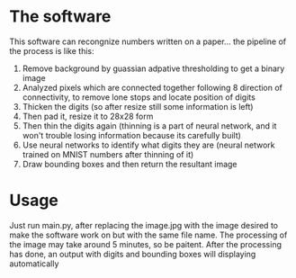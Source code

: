 # The software
This software can recongnize numbers written on a paper... the pipeline of the process is like this:
1) Remove background by guassian adpative thresholding to get a binary image
2) Analyzed pixels which are connected together following 8 direction of connectivity, to remove lone stops and locate position of digits
3) Thicken the digits (so after resize still some information is left)
4) Then pad it, resize it to 28x28 form
5) Then thin the digits again (thinning is a part of neural network, and it won't trouble losing information because its carefully built)
6) Use neural networks to identify what digits they are (neural network trained on MNIST numbers after thinning of it)
7) Draw bounding boxes and then return the resultant image
# Usage
Just run main.py, after replacing the image.jpg with the image desired to make the software work on but with the same file name.
The processing of the image may take around 5 minutes, so be paitent. After the processing has done, an output with digits and bounding boxes will displaying automatically
